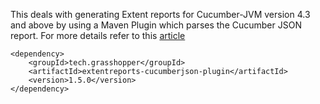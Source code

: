 This deals with generating Extent reports for Cucumber-JVM version 4.3 and above by using a Maven Plugin which parses the Cucumber JSON report. For more details refer to this [article](https://grasshopper.tech/2114/)

```
<dependency>
    <groupId>tech.grasshopper</groupId>
    <artifactId>extentreports-cucumberjson-plugin</artifactId>
    <version>1.5.0</version>
</dependency>
```
